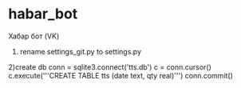 # habar_bot
Хабар бот (VK)
1) rename settings_git.py to settings.py

2)create db
conn = sqlite3.connect('tts.db')
c = conn.cursor()
c.execute('''CREATE TABLE tts
              (date text, qty real)''')
conn.commit()
